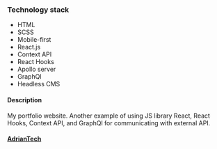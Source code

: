 ### Technology stack

- HTML
- SCSS
- Mobile-first
- React.js
- Context API
- React Hooks
- Apollo server
- GraphQl
- Headless CMS

#### Description

My portfolio website. Another example of using JS library React, React Hooks, Context API, and GraphQl for communicating with external API.

#### [AdrianTech](https://adriantech.eu)
